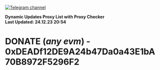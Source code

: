 [![Telegram channel](https://img.shields.io/endpoint?url=https://runkit.io/damiankrawczyk/telegram-badge/branches/master?url=https://t.me/n4z4v0d)](https://t.me/n4z4v0d) 

**Dynamic Updates Proxy List with Proxy Checker**  
**Last Updated: 24.12.23 20:54**

# DONATE (_any evm_) - 0xDEADf12DE9A24b47Da0a43E1bA70B8972F5296F2
